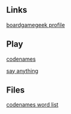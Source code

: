 ## Links

[boardgamegeek profile](https://www.boardgamegeek.com/user/cardflopper)

## Play

[codenames](codenames)

[say anything](sayanything)

## Files
[codenames word list](codenames/codenames_words.txt)
